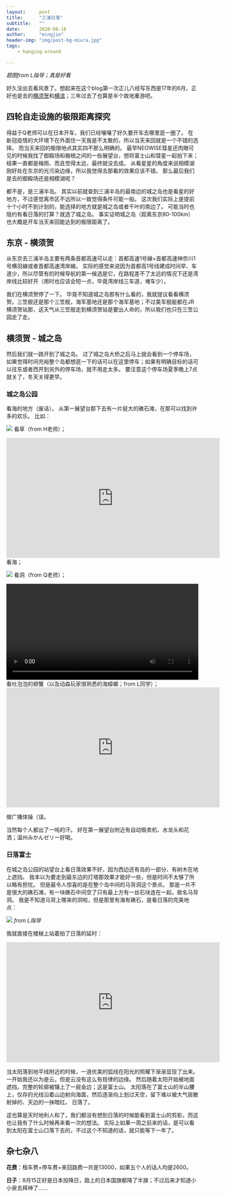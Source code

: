 ```yaml
---
layout:     post
title:      "三浦日落"
subtitle:   ""
date:       2020-08-16
author:     "mingjie"
header-img: "img/post-bg-miura.jpg"
tags:
    - hanging-around

---
```

*题图from L指导；真是好看*


好久没出去看风景了。想起来在这个blog第一次正儿八经写东西是17年的6月，正好也是去的[横须贺](https://mingjiejian.github.io/2017/06/04/yokosuka/)和[横滨](https://mingjiejian.github.io/2017/06/05/yokohama/)；三年过去了也算是半个故地重游吧。

## 四轮自走设施的极限距离探究

得益于Q老师可以在日本开车，我们已经嚷嚷了好久要开车去哪里逛一圈了。
在新冠疫情的大环境下在外面住一天我是不太敢的，所以当天来回就是一个不错的选择。
而当天来回的极限地点其实四不那么明确的。
最早NEOWISE彗星还肉眼可见的时候我找了御殿场和箱根之间的一些展望台，想将富士山和彗星一起拍下来；结果一直都是梅雨、而且觉得太远，最终就没去成。
从看星星的角度来说相模湖刚好处在东京的光污染边缘，所以我觉得去那看的效果应该不错。
那么最后我们是去的御殿场还是相模湖呢？

都不是，是三浦半岛。
其实以前就查到三浦半岛的最南边的城之岛也是看星的好地方，不过感觉离市区不远所以一致觉得条件可能一般。
这次我们实际上是提前十个小时不到计划的，能选择的地方就是城之岛或者千叶的南边了。
可能当时也隐约有看日落的打算？就选了城之岛。
事实证明城之岛（距离东京80-100km）也大概是开车当天来回能达到的极限距离了。

## 东京 - 横须贺

从东京去三浦半岛主要有两条首都高速可以走：首都高速1号線+首都高速神奈川1号横羽線或者首都高速湾岸線。
实际的感觉来说因为首都高1号线建成时间早、车道少，所以尽管有的时候导航的第一候选是它，在路程差不了太远的情况下还是湾岸线比较好开（用时也应该会短一点，毕竟湾岸线三车道，堵车少）。

我们在横须贺停了一下。
毕竟不知道城之岛那有什么看的，我就提议看看横须贺。三笠舰还是那个三笠舰，海军基地还是那个海军基地；不过美军舰艇都在JR横须贺站那，这天气从三笠舰走到横须贺站是要出人命的，所以我们也只在三笠公园走了走。

## 横须贺 - 城之岛

然后我们就一路开到了城之岛。
过了城之岛大桥之后马上就会看到一个停车场，如果觉得时间充裕整个岛都想逛一下的话可以在这里停车；如果有明确目标的话可以往东或者西开到另外的停车场，就不用走太多。
要注意这个停车场夏季晚上7点就关了，冬天关得更早。

### 城之岛公园

看海的地方（废话）。
从第一展望台那下去有一片挺大的礁石滩，在那可以找到许多的欢乐。
比如：

![](/img/in-post/post-miura/grass.jpg)
看草（from H老师）；

<iframe width="560" height="315" src="https://www.youtube.com/embed/5YpXBWCU3gg" frameborder="0" allow="accelerometer; autoplay; encrypted-media; gyroscope; picture-in-picture" allowfullscreen></iframe>
看海；

![](/img/in-post/post-miura/hole.jpg)
看洞（from Q老师）；

<video width="100%" controls>
    <source src="/img/in-post/post-miura/crab.mp4" type="video/mp4">
</video>
看吐泡泡的螃蟹（以及动森玩家很熟悉的海蟑螂；from L同学）；

<iframe width="560" height="315" src="https://www.youtube.com/embed/mctm_jnNoLs" frameborder="0" allow="accelerometer; autoplay; encrypted-media; gyroscope; picture-in-picture" allowfullscreen></iframe>

做广播体操（误。

当然每个人都出了一吨的汗。
好在第一展望台附近有自动贩卖机、水龙头和花洒；温州みかんゼリー好喝。

### 日落富士

在城之岛公园的站望台上看日落效果不好，因为西边还有岛的一部分、有树木在地上遮挡。
我本以为要走到最东边的灯塔那效果才能好一些，但是时间不太够了所以略有担忧。
但是最令人惊喜的是在整个岛中间的马背洞这个景点。
那是一片不是很大的礁石滩，有一块礁石中间空了只有最上方有一丝石块连在一起，故名马背洞。
我是不知道马背上哪来的洞啦，但是那里有海有礁石，是看日落的完美地点：

![](/img/in-post/post-miura/sunset_2.jpg)
*from L指导*

我就直接在楼梯上站着拍了日落的延时：

<iframe width="560" height="315" src="https://www.youtube.com/embed/z-sjkRRMeuc" frameborder="0" allow="accelerometer; autoplay; encrypted-media; gyroscope; picture-in-picture" allowfullscreen></iframe>

当太阳落到地平线附近的时候，一道优美的弧线在阳光的照耀下渐渐显现了出来。
一开始我还以为是云，但是云没有这么有规律的边缘。
然后随着太阳开始被地面遮挡，完整的轮廓被镶上了一层金边；这是富士山。
太阳落在了富士山的半山腰上，仅存的光线沿着山边射向海面，然后逐渐向上划过天空，留下难以被大气层散射掉的、天边的一抹暗红。
日落了。

这也算是天时地利人和了，我们都没有想到日落的时候能看到富士山的剪影，而这也让我有了什么时候再来看一次的想法。
实际上如果一周之前来的话，是可以看到太阳在富士山口落下去的，不过这个不知道的话，就只能等下一年了。

## 杂七杂八

**花费**：租车费+停车费+来回路费一共是13000，如果五个人的话人均是2600。

**日子**：8月15正好是日本投降日，路上的日本国旗都降了半旗；不过后来才知道小小泉去拜神了......